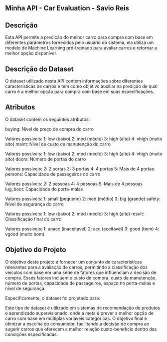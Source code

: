 ## Minha API - Car Evaluation - Savio Reis


## Descrição

Esta API permite a predição do melhor carro para compra com base em diferentes parâmetros fornecidos pelo usuário do sistema, ela utiliza um modelo de Machine Learning pré-treinado para avaliar carros e retornar a melhor opção disponível.

## Descrição do Dataset
O dataset utilizado nesta API contém informações sobre diferentes características de carros e tem como objetivo auxiliar na predição de qual carro é a melhor opção para compra com base em suas especificações.

## Atributos
O dataset contém os seguintes atributos:

buying: Nível de preço de compra do carro

Valores possíveis:
1: low (baixo)
2: med (médio)
3: high (alto)
4: vhigh (muito alto)
maint: Nível de custo de manutenção do carro

Valores possíveis:
1: low (baixo)
2: med (médio)
3: high (alto)
4: vhigh (muito alto)
doors: Número de portas do carro

Valores possíveis:
2: 2 portas
3: 3 portas
4: 4 portas
5: Mais de 4 portas
persons: Capacidade de passageiros do carro

Valores possíveis:
2: 2 pessoas
4: 4 pessoas
5: Mais de 4 pessoas
lug_boot: Capacidade do porta-malas

Valores possíveis:
1: small (pequeno)
2: med (médio)
3: big (grande)
safety: Nível de segurança do carro

Valores possíveis:
1: low (baixo)
2: med (médio)
3: high (alto)
result: Classificação final do carro

Valores possíveis:
1: unacc (inaceitável)
2: acc (aceitável)
3: good (bom)
4: vgood (muito bom)

## Objetivo do Projeto

O objetivo deste projeto é fornecer um conjunto de características relevantes para a avaliação de carros, permitindo a classificação dos veículos com base em uma série de fatores que influenciam a decisão de compra. Esses fatores incluem o custo de compra, custo de manutenção, número de portas, capacidade de passageiros, espaço no porta-malas e nível de segurança.

Especificamente, o dataset foi projetado para:

Este tipo de dataset é utilizado em sistemas de recomendação de produtos e aprendizado supervisionado, onde a meta é prever a melhor opção de carro com base em múltiplas variáveis categóricas. O objetivo final é otimizar a escolha do consumidor, facilitando a decisão de compra ao sugerir carros que oferecem a melhor relação custo-benefício dentro das condições especificadas.
